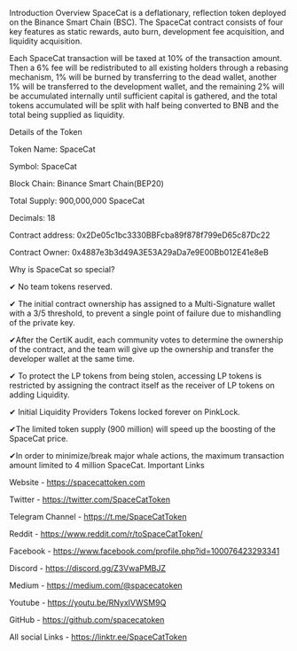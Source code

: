 Introduction
Overview
SpaceCat is a deflationary, reflection token deployed on the Binance Smart Chain (BSC). The SpaceCat contract consists of four key features as static rewards, auto burn, development fee acquisition, and liquidity acquisition. 

Each SpaceCat transaction will be taxed at 10% of the transaction amount. Then a 6% fee will be redistributed to all existing holders through a rebasing mechanism, 1% will be burned by transferring to the dead wallet, another 1% will be transferred to the development wallet, and the remaining 2% will be accumulated internally until sufficient capital is gathered, and the total tokens accumulated will be split with half being converted to BNB and the total being supplied as liquidity.

Details of the Token 

Token Name: SpaceCat

Symbol: SpaceCat

Block Chain: Binance Smart Chain(BEP20)

Total Supply: 900,000,000 SpaceCat

Decimals: 18

Contract address: 0x2De05c1bc3330BBFcba89f878f799eD65c87Dc22

Contract Owner: 0x4887e3b3d49A3E53A29aDa7e9E00Bb012E41e8eB

Why is SpaceCat so special?

✔ No team tokens reserved.

✔ The initial contract ownership has assigned to a Multi-Signature wallet with a 3/5 threshold, to prevent a single point of failure due to mishandling of the private key. 

✔After the CertiK audit, each community votes to determine the ownership of the contract, and the team will give up the ownership and transfer the developer wallet at the same time.

✔ To protect the LP tokens from being stolen, accessing LP tokens is restricted by assigning the contract itself as the receiver of LP tokens on adding Liquidity.

✔ Initial Liquidity Providers Tokens locked forever on PinkLock. 

✔The limited token supply (900 million) will speed up the boosting of the SpaceCat price.

✔In order to minimize/break major whale actions, the maximum transaction amount limited to 4 million SpaceCat.
Important Links

Website - https://spacecattoken.com

Twitter - https://twitter.com/SpaceCatToken

Telegram Channel - https://t.me/SpaceCatToken

Reddit - https://www.reddit.com/r/toSpaceCatToken/

Facebook - https://www.facebook.com/profile.php?id=100076423293341

Discord - https://discord.gg/Z3VwaPMBJZ

Medium - https://medium.com/@spacecatoken

Youtube - https://youtu.be/RNyxIVWSM9Q

GitHub - https://github.com/spacecatoken

All social Links - https://linktr.ee/SpaceCatToken
